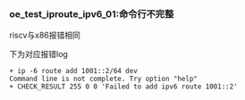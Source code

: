 ### oe_test_iproute_ipv6_01:命令行不完整

riscv与x86报错相同

下为对应报错log

```
+ ip -6 route add 1001::2/64 dev
Command line is not complete. Try option "help"
+ CHECK_RESULT 255 0 0 'Failed to add ipv6 route 1001::2'
```


